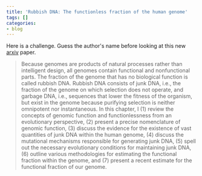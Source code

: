 ```yaml
---
title: 'Rubbish DNA: The functionless fraction of the human genome'
tags: []
categories:
- blog
---
```

Here is a challenge. Guess the author's name before looking at this new
[arxiv](http://arxiv.org/abs/1601.06047) paper.
<!--more-->

> Because genomes are products of natural processes rather than intelligent
design, all genomes contain functional and nonfunctional parts. The fraction
of the genome that has no biological function is called rubbish DNA. Rubbish
DNA consists of junk DNA, i.e., the fraction of the genome on which selection
does not operate, and garbage DNA, i.e., sequences that lower the fitness of
the organism, but exist in the genome because purifying selection is neither
omnipotent nor instantaneous. In this chapter, I (1) review the concepts of
genomic function and functionlessness from an evolutionary perspective, (2)
present a precise nomenclature of genomic function, (3) discuss the evidence
for the existence of vast quantities of junk DNA within the human genome, (4)
discuss the mutational mechanisms responsible for generating junk DNA, (5)
spell out the necessary evolutionary conditions for maintaining junk DNA, (6)
outline various methodologies for estimating the functional fraction within
the genome, and (7) present a recent estimate for the functional fraction of
our genome.

